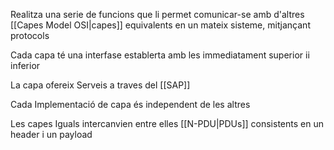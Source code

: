 Realitza una serie de funcions que li permet comunicar-se amb d'altres [[Capes Model OSI|capes]] equivalents en un mateix sisteme, mitjançant protocols

Cada capa té una interfase establerta amb les immediatament superior ii inferior

La capa ofereix Serveis a traves del [[SAP]]

Cada Implementació de capa és independent de les altres

Les capes Iguals intercanvien entre elles [[N-PDU|PDUs]]
	consistents en un header i un payload
